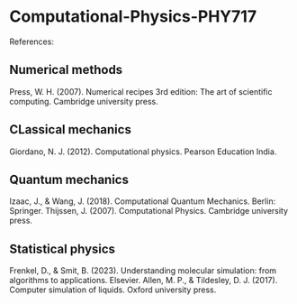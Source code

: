 # Computational-Physics-PHY717
References: 

## Numerical methods
Press, W. H. (2007). Numerical recipes 3rd edition: The art of scientific computing. Cambridge university press.

## CLassical mechanics
Giordano, N. J. (2012). Computational physics. Pearson Education India.

## Quantum mechanics
Izaac, J., & Wang, J. (2018). Computational Quantum Mechanics. Berlin: Springer.
Thijssen, J. (2007). Computational Physics. Cambridge university press.   

## Statistical physics
Frenkel, D., & Smit, B. (2023). Understanding molecular simulation: from algorithms to applications. Elsevier.
Allen, M. P., & Tildesley, D. J. (2017). Computer simulation of liquids. Oxford university press.
